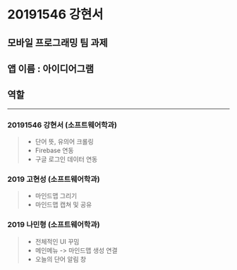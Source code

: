 # 20191546 강현서
## 모바일 프로그래밍 팀 과제 

## 앱 이름 : 아이디어그램



## 역할
---

### 20191546 강현서 (소프트웨어학과)
> - 단어 뜻, 유의어 크롤링 
> - Firebase 연동
> - 구글 로그인 데이터 연동

### 2019 고현성 (소프트웨어학과)
> - 마인드맵 그리기
> - 마인드맵 캡쳐 및 공유

### 2019 나민형 (소프트웨어학과)
> - 전체적인 UI 꾸밈
> - 메인메뉴 -> 마인드맵 생성 연결 
> - 오늘의 단어 알림 창

